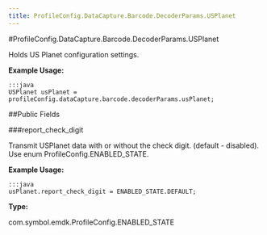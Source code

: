 ```yaml
---
title: ProfileConfig.DataCapture.Barcode.DecoderParams.USPlanet
---
```

#ProfileConfig.DataCapture.Barcode.DecoderParams.USPlanet

Holds US Planet configuration settings.

 

**Example Usage:**
	
	:::java	
	USPlanet usPlanet = profileConfig.dataCapture.barcode.decoderParams.usPlanet;


##Public Fields

###report_check_digit

Transmit USPlanet data with or without the check digit. (default - disabled).
 Use enum  ProfileConfig.ENABLED_STATE.

 

**Example Usage:**
	
	:::java	
	usPlanet.report_check_digit = ENABLED_STATE.DEFAULT;


**Type:**

com.symbol.emdk.ProfileConfig.ENABLED_STATE

